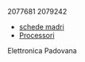 2077681 2079242

- [schede madri](./schede_madri.md)
- [Processori](./processori.md)

Elettronica Padovana
